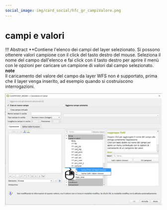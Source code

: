 ```yaml
---
social_image: img/card_social/hfc_gr_campiValore.png
---
```


# campi e valori

!!! Abstract
    **Contiene l'elenco dei campi del layer selezionato. Si possono ottenere valori campione con il click del tasto destro del mouse. Seleziona il nome del campo dall'elenco e fai click con il tasto destro per aprire il menù con le opzioni per caricare un campione di valori dal campo selezionato.<br>
    **note**<br>
    Il caricamento del valore del campo da layer WFS non é supportato, prima che il layer venga inserito, ad esempio quando si costruiscono interrogazioni.

![](../../img/campi_e_valori/campievalori1.png)
